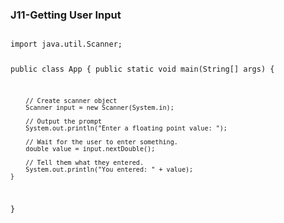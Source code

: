 <!DOCTYPE html>
<html lang="en">
<head>
<meta http-equiv="Content-Type" content="text/html; charset=utf-8" />
<meta name="description" content="Java Code Example">
<meta name="keywords" content="Java, Tutorial, Basics, beginners">
<title>Java Programming Example</title>

<link rel="stylesheet" href="http://www.happyahab.com/pri.css">

</head>
<body>
<div id="wrap-outer">
        <div id="wrap-inner">
            <div id="content-main">
                <h3>J11-Getting User Input</h3>
<pre><code class="language-java line-numbers">
import java.util.Scanner;
 
public class App {
    public static void main(String[] args) {
         
        // Create scanner object
        Scanner input = new Scanner(System.in);
         
        // Output the prompt
        System.out.println("Enter a floating point value: ");
         
        // Wait for the user to enter something.
        double value = input.nextDouble();
         
        // Tell them what they entered.
        System.out.println("You entered: " + value);
    }
}</code></pre>
            </div>
        </div>
    </div>
</div>
<script src="http://www.happyahab.com/pri.js"></script>

</body>
</html>

